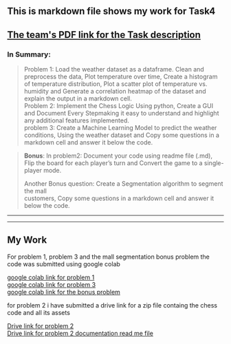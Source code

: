 ## This is markdown file shows my work for **Task4**   

[The team's PDF link for the Task description](https://drive.google.com/file/d/1p5zHX9zRPYSw4OvcvP8p6NPp_0yDsUEx/view)
---
### In Summary:
> Problem 1: Load the weather dataset as a dataframe. Clean and preprocess the data, Plot temperature over time, Create a histogram of temperature distribution, Plot a scatter plot of temperature vs. humidity and Generate a  correlation heatmap of the dataset and explain the output in a markdown cell.  
Problem 2: Implement the Chess Logic Using python, Create a GUI and Document Every Stepmaking it easy to understand and highlight any additional features implemented.  
problem 3: Create a Machine Learning Model to predict the weather
conditions, Using the weather dataset and Copy some questions in a markdown cell and answer it below
the code.

>**Bonus**: In problem2: Document your code using readme file (.md), Flip the board for each player’s turn and Convert the game to a single-player mode.  
>
>Another Bonus question: Create a Segmentation algorithm to segment the mall  
customers, Copy some questions in a markdown cell and answer it below the code.

---
---

## My Work

For problem 1, problem 3 and the mall segmentation bonus problem the code was submitted using google colab

[google colab link for problem 1](https://drive.google.com/file/d/1GIWwUGUpDVXvFO8yK6SX8lciBs2uaZan/view?usp=drive_link)  
[google colab link for problem 3](https://drive.google.com/open?id=1WdNkkKjTdMZwGBqMb566FXvCG0bsu0wm&usp=drive_copy)  
[google colab link for the bonus problem](https://drive.google.com/file/d/1jelqP3Z_ZZ2y8uQ-QM3j_d-y1g3_K8Bm/view?usp=drive_link)

for problem 2 i have submitted a drive link for a zip file containg the chess code and all its assets

[Drive link for problem 2](https://drive.google.com/file/d/1-f6WlP4jRItzz5VE7MC65H-vodlGR9o0/view?usp=drive_link)  
[Drive link for problem 2 documentation read me file](https://drive.google.com/file/d/1B_ON3Vid_kDDaPK7pnLFo6DdiOFWKNvB/view?usp=drive_link)